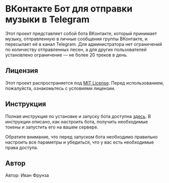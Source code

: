 # ВКонтакте Бот для отправки музыки в Telegram

Этот проект представляет собой бота ВКонтакте, который принимает музыку, отправленную в личные сообщения группы ВКонтакте, и пересылает её в канал Telegram. Для администратора нет ограничений по количеству отправленных песен, а для других пользователей установлено ограничение — не более 20 треков в день.

## Лицензия

Этот проект распространяется под [MIT License](./LICENSE). Перед использованием, пожалуйста, ознакомьтесь с условиями лицензии.

## Инструкция

Полная инструкция по установке и запуску бота доступна [здесь](./INSTALLATION.md). В инструкции описано, как настроить бота, получить необходимые токены и запустить его на вашем сервере. 

Обратите внимание, что перед запуском бота необходимо правильно настроить все параметры и убедиться, что у вас есть необходимые права доступа.

## Автор

Автор: Иван Фрунза
